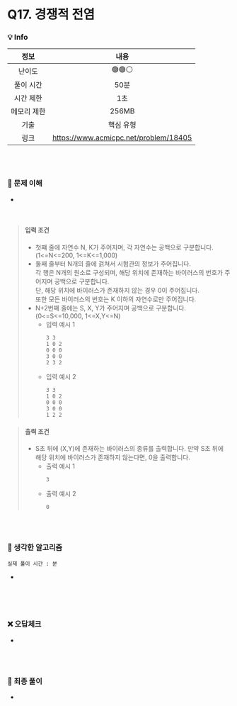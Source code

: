 # Q17. 경쟁적 전염

### 💡 Info

|   정보    |                  내용                   |
|:-------:|:-------------------------------------:|
|   난이도   |                 🟢🟢⚪                 |
|  풀이 시간  |                  50분                  | 
|  시간 제한  |                  1초                   |
| 메모리 제한  |                 256MB                 |
|   기출    |                 핵심 유형                 |
|    링크   | https://www.acmicpc.net/problem/18405 |

<br>
<br>

### 💭 문제 이해
- 
<br>

> #### 입력 조건
>  - 첫쨰 줄에 자연수 N, K가 주어지며, 각 자연수는 공백으로 구분합니다. (1<=N<=200, 1<=K<=1,000)
>  - 둘째 줄부터 N개의 줄에 걹쳐서 시험관의 정보가 주어집니다.<br>
>    각 행은 N개의 원소로 구성되며, 해당 위치에 존재하는 바이러스의 번호가 주어지며 공백으로 구분합니다. <br>
>    단, 해당 위치에 바이러스가 존재하지 않는 경우 0이 주어집니다. <br>
>    또한 모든 바이러스의 번호는 K 이하의 자연수로만 주어집니다.
>  - N+2번째 줄에는 S, X, Y가 주어지며 공백으로 구분합니다.(0<=S<=10,000, 1<=X,Y<=N)
>    - 입력 예시 1
>        ```
>        3 3
>        1 0 2
>        0 0 0
>        3 0 0 
>        2 3 2
>        ```
>    - 입력 예시 2
>        ```
>        3 3
>        1 0 2
>        0 0 0
>        3 0 0
>        1 2 2
>        ```

> #### 출력 조건
>  - S초 뒤에 (X,Y)에 존재하는 바이러스의 종류를 출력합니다. 만약 S초 뒤에 해당 위치에 바이러스가 존재하지 않는다면, 0을 출력합니다.
>    - 출력 예시 1
>        ```
>        3
>        ```
>    - 출력 예시 2
>        ```
>        0
>        ```

<br>
<br>

### 💭 생각한 알고리즘
```실제 풀이 시간 : 분```

-

```java


  ```

<br>
<br>

### ❌ 오답체크
-

<br>
<br>

### 💭 최종 풀이
- 